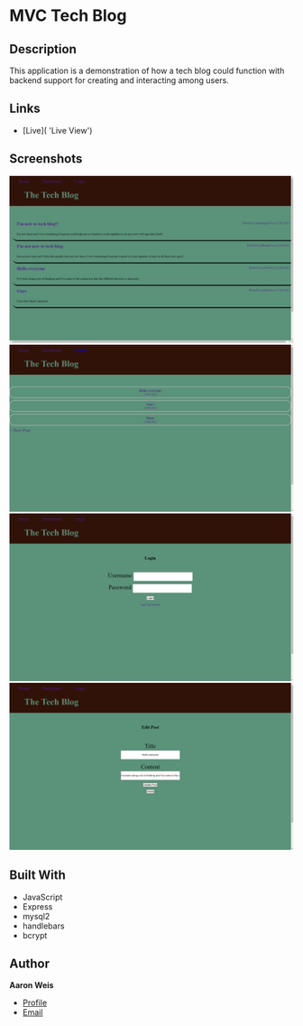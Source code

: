 # MVC Tech Blog

## Description

This application is a demonstration of how a tech blog could function with backend support for creating and interacting among users.

## Links

- [Live]( 'Live View')

## Screenshots

![Home Page](/assets/screenshots/1.png 'Home Page')
![Dashboard](/assets/screenshots/2.png 'Dashboard')
![Login](/assets/screenshots/3.png 'Login')
![Editing Post](/assets/screenshots/4.png 'Editing Post')

## Built With

- JavaScript
- Express
- mysql2
- handlebars
- bcrypt

## Author

**Aaron Weis**

- [Profile](https://github.com/nofutofu)
- [Email](mailto:aaronrweis@gmail.com?subject=Hi 'Hi!')
